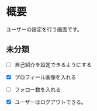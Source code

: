 # 概要

ユーザーの設定を行う画面です。

## 未分類

- [ ] 自己紹介を設定できるようにする

- [x] プロフィール画像を入れる

- [ ] フォロー数を入れる

- [x] ユーザーはログアウトできる。
